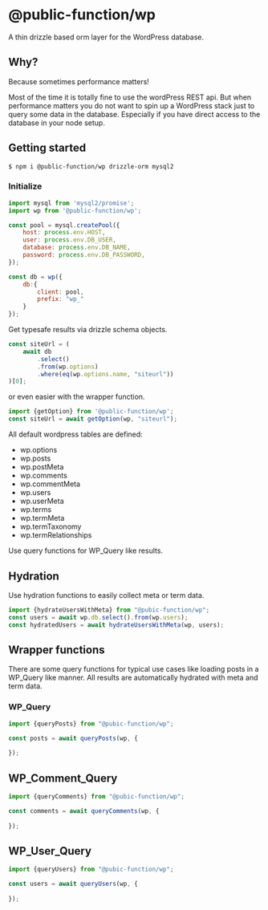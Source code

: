 # @public-function/wp

A thin drizzle based orm layer for the WordPress database.

## Why?

Because sometimes performance matters!

Most of the time it is totally fine to use the wordPress REST api. But when performance matters you do not want to spin up 
a WordPress stack just to query some data in the database. Especially if you have direct access to the database in your node setup.

## Getting started

```
$ npm i @public-function/wp drizzle-orm mysql2 
```

### Initialize 

```javascript
import mysql from 'mysql2/promise';
import wp from '@public-function/wp';

const pool = mysql.createPool({
    host: process.env.HOST,
    user: process.env.DB_USER,
    database: process.env.DB_NAME,
    password: process.env.DB_PASSWORD,
});

const db = wp({ 
    db:{ 
        client: pool, 
        prefix: "wp_" 
    }
});
```

Get typesafe results via drizzle schema objects.

```typescript
const siteUrl = (
    await db
        .select()
        .from(wp.options)
        .where(eq(wp.options.name, "siteurl"))
)[0];
```

or even easier with the wrapper function.

```typescript
import {getOption} from '@public-function/wp';
const siteUrl = await getOption(wp, "siteurl");
```

All default wordpress tables are defined:

- wp.options
- wp.posts
- wp.postMeta
- wp.comments
- wp.commentMeta
- wp.users
- wp.userMeta
- wp.terms
- wp.termMeta
- wp.termTaxonomy
- wp.termRelationships

Use query functions for WP_Query like results.

## Hydration

Use hydration functions to easily collect meta or term data.

```javascript
import {hydrateUsersWithMeta} from "@pubic-function/wp";
const users = await wp.db.select().from(wp.users);
const hydratedUsers = await hydrateUsersWithMeta(wp, users);
```

## Wrapper functions

There are some query functions for typical use cases like loading posts in a WP_Query like manner. All results are automatically hydrated with meta and term data.


### WP_Query

```typescript
import {queryPosts} from "@pubic-function/wp";

const posts = await queryPosts(wp, {
    
});
```

## WP_Comment_Query

```typescript
import {queryComments} from "@pubic-function/wp";

const comments = await queryComments(wp, {
    
});
```

## WP_User_Query

```typescript
import {queryUsers} from "@pubic-function/wp";

const users = await queryUsers(wp, {
    
});
```


